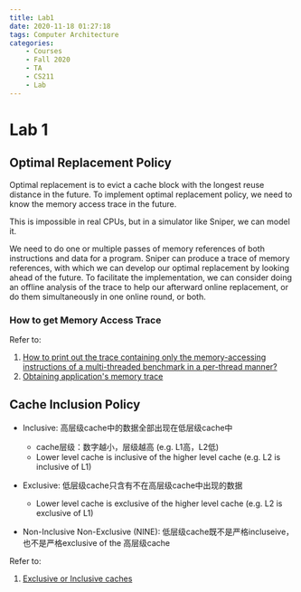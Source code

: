 ```yaml
---
title: Lab1
date: 2020-11-18 01:27:18
tags: Computer Architecture
categories:
    - Courses
    - Fall 2020
    - TA
    - CS211
    - Lab
---
```


# Lab 1 

## Optimal Replacement Policy

Optimal replacement is to evict a cache block with the longest reuse distance in the future. 
To implement optimal replacement policy, we need to know the memory access trace in the future.

This is impossible in real CPUs, but in a simulator like Sniper, we can model it.

We need to do one or multiple passes of memory references of both instructions and data for a program. Sniper can produce a trace of memory references, with which we can develop our optimal replacement by looking ahead of the future. To facilitate the implementation, we can consider doing an offline analysis of the trace to help our afterward online replacement, or do them simultaneously in one online round, or both.

### How to get Memory Access Trace

Refer to: 
1. [How to print out the trace containing only the memory-accessing instructions of a multi-threaded benchmark in a per-thread manner?](https://groups.google.com/g/snipersim/c/WMNVKJvw3PU/m/55UjDEubAGQJ?pli=1)
2. [Obtaining application's memory trace](https://groups.google.com/g/snipersim/c/4CnjYwSagT4/m/Dc5FPYr3ZnYJ?pli=1)


## Cache Inclusion Policy

* Inclusive: 高层级cache中的数据全部出现在低层级cache中
  * cache层级：数字越小，层级越高 (e.g. L1高，L2低)
  * Lower level cache is inclusive of the higher level cache (e.g. L2 is inclusive of L1)

* Exclusive: 低层级cache只含有不在高层级cache中出现的数据
  * Lower level cache is exclusive of the higher level cache (e.g. L2 is exclusive of L1)

* Non-Inclusive Non-Exclusive (NINE): 低层级cache既不是严格incluseive，也不是严格exclusive of the 高层级cache

Refer to:
1. [Exclusive or Inclusive caches](https://groups.google.com/g/snipersim/c/_NJu8DXCVVs/m/uL3Vo24OAAAJ)